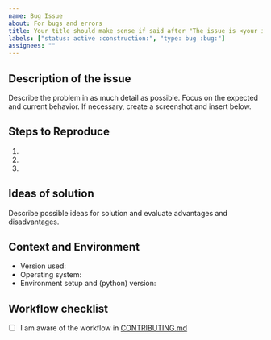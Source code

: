 ```yaml
---
name: Bug Issue
about: For bugs and errors 
title: Your title should make sense if said after "The issue is <your issue title>"
labels: ["status: active :construction:", "type: bug :bug:"]
assignees: ""
---
```


## Description of the issue

Describe the problem in as much detail as possible.
Focus on the expected and current behavior. 
If necessary, create a screenshot and insert below.

## Steps to Reproduce

1.
2.
3.

## Ideas of solution

Describe possible ideas for solution and evaluate advantages and disadvantages.

## Context and Environment

- Version used: 
- Operating system: 
- Environment setup and (python) version: 

## Workflow checklist

- [ ] I am aware of the workflow in [CONTRIBUTING.md](https://github.com/OpenEnergyPlatform/oemetadata/blob/develop/CONTRIBUTING.md)
